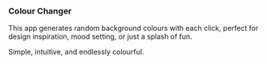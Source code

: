 ### Colour Changer
This app generates random background colours with each click, perfect for design inspiration, mood setting, or just a splash of fun.

Simple, intuitive, and endlessly colourful.